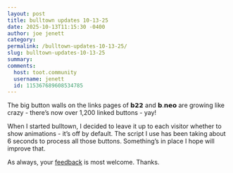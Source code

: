 ```yaml
---
layout: post
title: bulltown updates 10-13-25
date: 2025-10-13T11:15:30 -0400
author: joe jenett
category:
permalink: /bulltown-updates-10-13-25/
slug: bulltown-updates-10-13-25
summary:
comments:
  host: toot.community
  username: jenett
  id: 115367689608534785
---
```

<p>
The big button walls on the links pages of 𝗯𝟮𝟮 and 𝗯.𝗻𝗲𝗼 are growing like crazy - there’s now over 1,200 linked buttons - yay!
</p>
<p>
When I started bulltown, I decided to leave it up to each visitor whether to show animations - it’s off by default. The script I use has been taking about 6 seconds to process all those buttons. Something’s in place I hope will improve that.
</p>
<p>
As always, your <a href="https://joejenett.com/contact/">feedback</a> is most welcome. Thanks.
</p>
<a href="https://brid.gy/publish/mastodon"></a>